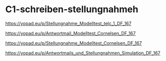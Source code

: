 # C1-schreiben-stellungnahmeh

https://yopad.eu/p/Stellungnahme_Modelltest_telc_1_DF_167


https://yopad.eu/p/Antwortmail_Modelltest_Cornelsen_DF_167


https://yopad.eu/p/Stellungnahme_Modelltest_Cornelsen_DF_167

https://yopad.eu/p/Antwortmails_und_Stellungnahmen_Simulation_DF_167
